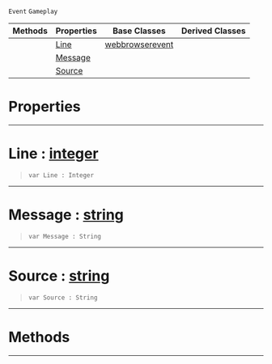  `Event` `Gameplay`



|Methods|Properties|Base Classes|Derived Classes|
|---|---|---|---|
| |[ Line](https://github.com/PlasmaEngine/PlasmaDocs/blob/master/code_reference/class_reference/webbrowserconsoleevent.markdown#line-plasma-engine-documen)|[webbrowserevent](https://github.com/PlasmaEngine/PlasmaDocs/blob/master/code_reference/class_reference/webbrowserevent.markdown)| |
| |[ Message](https://github.com/PlasmaEngine/PlasmaDocs/blob/master/code_reference/class_reference/webbrowserconsoleevent.markdown#message-plasma-engine-docu)| | |
| |[ Source](https://github.com/PlasmaEngine/PlasmaDocs/blob/master/code_reference/class_reference/webbrowserconsoleevent.markdown#source-plasma-engine-docum)| | |


 #  Properties


---  
 #  Line : [integer](https://github.com/PlasmaEngine/PlasmaDocs/blob/master/code_reference/lightning_base_types/integer.markdown)

> 
> ``` lang=cpp, name=Lightning
> var Line : Integer


---  
 #  Message : [string](https://github.com/PlasmaEngine/PlasmaDocs/blob/master/code_reference/lightning_base_types/string.markdown)

> 
> ``` lang=cpp, name=Lightning
> var Message : String


---  
 #  Source : [string](https://github.com/PlasmaEngine/PlasmaDocs/blob/master/code_reference/lightning_base_types/string.markdown)

> 
> ``` lang=cpp, name=Lightning
> var Source : String


---  
 #  Methods


---  
 

 